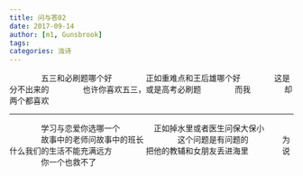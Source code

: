 ```yaml
---
title: 问与答02
date: 2017-09-14
author: [m1, Gunsbrook]
tags:
categories: 浊诗
---
```

　　　　五三和必刷题哪个好
　　　　正如重难点和王后雄哪个好
　　　　这是分不出来的
　　　　也许你喜欢五三，或是高考必刷题
　　　　而我
　　　　却两个都喜欢

---

　　　　学习与恋爱你选哪一个
　　　　正如掉水里或者医生问保大保小
　　　　故事中的老师问故事中的班长
　　　　这个问题是有问题的
　　　　为什么我们的生活不能充满远方
　　　　把他的教辅和女朋友丢进海里
　　　　说
　　　　你一个也救不了
